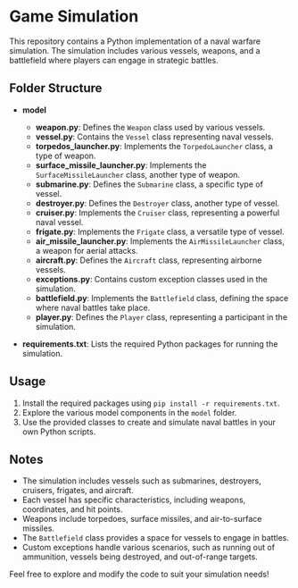 # Game Simulation

This repository contains a Python implementation of a naval warfare simulation. The simulation includes various vessels, weapons, and a battlefield where players can engage in strategic battles.

## Folder Structure

- **model**
  - **weapon.py**: Defines the `Weapon` class used by various vessels.
  - **vessel.py**: Contains the `Vessel` class representing naval vessels.
  - **torpedos_launcher.py**: Implements the `TorpedoLauncher` class, a type of weapon.
  - **surface_missile_launcher.py**: Implements the `SurfaceMissileLauncher` class, another type of weapon.
  - **submarine.py**: Defines the `Submarine` class, a specific type of vessel.
  - **destroyer.py**: Defines the `Destroyer` class, another type of vessel.
  - **cruiser.py**: Implements the `Cruiser` class, representing a powerful naval vessel.
  - **frigate.py**: Implements the `Frigate` class, a versatile type of vessel.
  - **air_missile_launcher.py**: Implements the `AirMissileLauncher` class, a weapon for aerial attacks.
  - **aircraft.py**: Defines the `Aircraft` class, representing airborne vessels.
  - **exceptions.py**: Contains custom exception classes used in the simulation.
  - **battlefield.py**: Implements the `Battlefield` class, defining the space where naval battles take place.
  - **player.py**: Defines the `Player` class, representing a participant in the simulation.

- **requirements.txt**: Lists the required Python packages for running the simulation.

## Usage

1. Install the required packages using `pip install -r requirements.txt`.
2. Explore the various model components in the `model` folder.
3. Use the provided classes to create and simulate naval battles in your own Python scripts.

## Notes

- The simulation includes vessels such as submarines, destroyers, cruisers, frigates, and aircraft.
- Each vessel has specific characteristics, including weapons, coordinates, and hit points.
- Weapons include torpedoes, surface missiles, and air-to-surface missiles.
- The `Battlefield` class provides a space for vessels to engage in battles.
- Custom exceptions handle various scenarios, such as running out of ammunition, vessels being destroyed, and out-of-range targets.

Feel free to explore and modify the code to suit your simulation needs!
